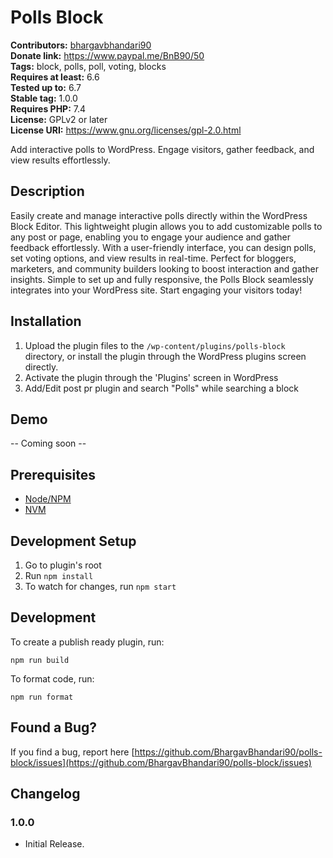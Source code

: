 # Polls Block #
**Contributors:** [bhargavbhandari90](https://profiles.wordpress.org/bhargavbhandari90/)  
**Donate link:** https://www.paypal.me/BnB90/50  
**Tags:** block, polls, poll, voting, blocks  
**Requires at least:** 6.6  
**Tested up to:** 6.7  
**Stable tag:** 1.0.0  
**Requires PHP:** 7.4  
**License:** GPLv2 or later  
**License URI:** https://www.gnu.org/licenses/gpl-2.0.html  

Add interactive polls to WordPress. Engage visitors, gather feedback, and view results effortlessly.

## Description ##

Easily create and manage interactive polls directly within the WordPress Block Editor. This lightweight plugin allows you to add customizable polls to any post or page, enabling you to engage your audience and gather feedback effortlessly. With a user-friendly interface, you can design polls, set voting options, and view results in real-time. Perfect for bloggers, marketers, and community builders looking to boost interaction and gather insights. Simple to set up and fully responsive, the Polls Block seamlessly integrates into your WordPress site. Start engaging your visitors today!

## Installation ##

1. Upload the plugin files to the `/wp-content/plugins/polls-block` directory, or install the plugin through the WordPress plugins screen directly.
2. Activate the plugin through the 'Plugins' screen in WordPress
3. Add/Edit post pr plugin and search "Polls" while searching a block

## Demo
-- Coming soon --

## Prerequisites
- [Node/NPM](https://nodejs.org/en/download/)
- [NVM](https://github.com/nvm-sh/nvm)

## Development Setup
1. Go to plugin's root
2. Run `npm install`
5. To watch for changes, run `npm start`

## Development

To create a publish ready plugin, run:

	npm run build

To format code, run:

	npm run format


## Found a Bug? ##

If you find a bug, report here 
[https://github.com/BhargavBhandari90/polls-block/issues](https://github.com/BhargavBhandari90/polls-block/issues)

## Changelog ##

### 1.0.0 ###
* Initial Release.
